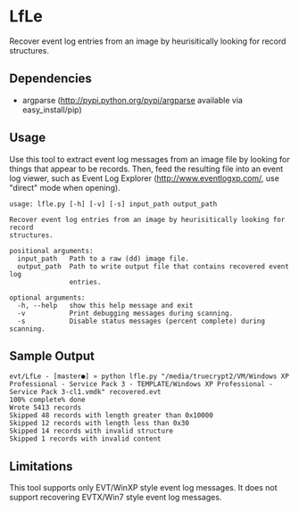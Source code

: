 LfLe
====

Recover event log entries from an image by heurisitically looking for record structures.

Dependencies
------------
  - argparse (http://pypi.python.org/pypi/argparse available via easy_install/pip)

Usage
-----
Use this tool to extract event log messages from an image file by looking for things
that appear to be records.  Then, feed the resulting file into an event log viewer,
such as Event Log Explorer (http://www.eventlogxp.com/, use "direct" mode when opening).


    usage: lfle.py [-h] [-v] [-s] input_path output_path
    
    Recover event log entries from an image by heurisitically looking for record
    structures.
    
    positional arguments:
      input_path   Path to a raw (dd) image file.
      output_path  Path to write output file that contains recovered event log
                   entries.
    
    optional arguments:
      -h, --help   show this help message and exit
      -v           Print debugging messages during scanning.
      -s           Disable status messages (percent complete) during scanning.

Sample Output
-------------
    evt/LfLe - [master●] » python lfle.py "/media/truecrypt2/VM/Windows XP Professional - Service Pack 3 - TEMPLATE/Windows XP Professional - Service Pack 3-cl1.vmdk" recovered.evt
    100% complete% done
    Wrote 5413 records
    Skipped 48 records with length greater than 0x10000
    Skipped 12 records with length less than 0x30
    Skipped 14 records with invalid structure
    Skipped 1 records with invalid content

Limitations
-----------
This tool supports only EVT/WinXP style event log messages.  It does not support recovering
EVTX/Win7 style event log messages.
